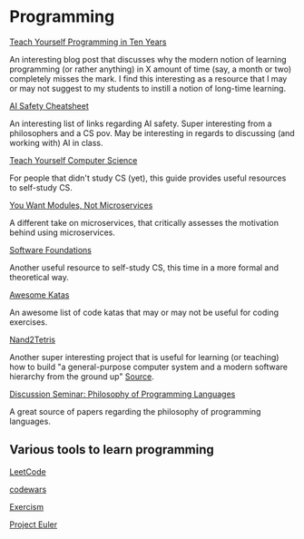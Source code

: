 # Programming

[Teach Yourself Programming in Ten Years](https://norvig.com/21-days.html)

An interesting blog post that discusses why the modern notion of learning programming (or rather anything) in X amount of time (say, a month or two) completely misses the mark. I find this interesting as a resource that I may or may not suggest to my students to instill a notion of long-time learning.

[AI Safety Cheatsheet](https://github.com/mfreimueller/ai-safety-cheatsheet)

An interesting list of links regarding AI safety. Super interesting from a philosophers and a CS pov. May be interesting in regards to discussing (and working with) AI in class.

[Teach Yourself Computer Science](https://teachyourselfcs.com/)

For people that didn't study CS (yet), this guide provides useful resources to self-study CS.

[You Want Modules, Not Microservices](https://blogs.newardassociates.com/blog/2023/you-want-modules-not-microservices.html)

A different take on microservices, that critically assesses the motivation behind using microservices.

[Software Foundations](https://softwarefoundations.cis.upenn.edu/)

Another useful resource to self-study CS, this time in a more formal and theoretical way.

[Awesome Katas](https://github.com/gamontal/awesome-katas)

An awesome list of code katas that may or may not be useful for coding exercises.

[Nand2Tetris](https://github.com/rhedshi/nand2tetris)

Another super interesting project that is useful for learning (or teaching) how to build "a general-purpose computer system and a modern software hierarchy from the ground up" [Source](https://www.nand2tetris.org/).

[Discussion Seminar: Philosophy of Programming Languages](https://github.com/reflectionalist/DS-PhPL)

A great source of papers regarding the philosophy of programming languages.

## Various tools to learn programming

[LeetCode](https://leetcode.com/)

[codewars](https://www.codewars.com/)

[Exercism](https://exercism.org/)

[Project Euler](https://projecteuler.net/archives)
